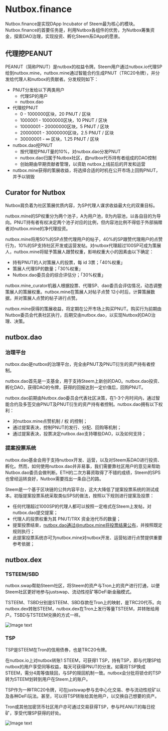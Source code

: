 # Nutbox.finance

Nutbox.finance是实现DApp Incubator of Steem最为核心的模块。Nutbox.finance的首要任务是，利用Nutbox各组件的优势，为Nutbox筹集资金，探索DAO治理，实现投资、孵化Steem系DApp的愿景。

## 代理挖PEANUT

PEANUT（简称PNUT）是nutbox的权益令牌。Steem用户通过nutbox.io代理SP给到nutbox.mine，nutbox.mine通过智能合约生成PNUT（TRC20令牌），并分发给代理人和nutbox的贡献者。分发规则如下：

* PNUT分发给以下两类用户
    * 代理SP的用户
    * nutbox.dao   
* 代理挖PNUT
    * 0 - 1000000区块，20 PNUT / 区块
    * 1000001 - 10000000区块，10 PNUT / 区块    
    * 10000001 - 20000000区块，5 PNUT / 区块  
    * 20000001 - 30000000区块，2.5 PNUT / 区块 
    * 30000001 - ∞ 区块，1.25 PNUT / 区块   
* nutbox.dao挖PNUT
    * 按代理挖PNUT量的10%，对nutbox.dao分发PNUT
    * nutbox.dao归属于Nutbox社区，由nutbox代币持有者组成的DAO控制
    * 创始期由早期贡献者管理，以资助 nutbox上线前后的开发和运营     
* nutbox.mine获得的策展收益，将选择合适的时机在公开市场上回购PNUT，并予以销毁

## Curator for Nutbox

Nutbox肩负着为社区策展优质内容，为SP代理人谋求收益最大化的双重目标。

nutbox.mine的SP权重分为两个池子，A为用户池，B为内容池，以各自目的为导向。PNUT持有者有权决定两个池子对应的比例，但内容池比例不得低于外部捐赠者对nutbox.mine的净代理投资。

nutbox.mine将用50%的SP点赞代理用户的帖子，40%的SP跟赞代理用户的点赞行为，10%的SP支持社区开发或运营发帖。对nutbox代理超过100SP可成为策展人，nutbox.mine将赋予策展人跟赞权重，影响权重大小的因素由以下确定：

* 持有PNUT的人对策展人的投票，每 id 3票；「40%权重」
* 策展人代理SP的数量；「30%权重」
* Nutbox.dao委员会的综合评估分；「30%权重」

nutbox.mine_curator机器人根据投票、代理SP、dao委员会评估情况，动态调整策展人的策展权重。nutbox.mine在策展人对帖子点赞 12小时后，计算策展数据，并对策展人点赞的帖子进行点赞。

nutbox.mine获得的策展收益，将定期在公开市场上购买PNUT。购买行为前期由Nutbox委员会代表社区执行，后期交由nutbox.dao，以实现Nutbox的DAO治理、决策。

## nutbox.dao

### 治理平台

nutbox.dao是nutbox的治理平台，完全由PNUT及PNUT衍生的资产持有者控制。

nutbox.dao首先是一支基金，用于支持Steem上新创的DAO。nutbox.dao投资、孵化DAO，获得DAO的令牌，获得的回报达到一定价值后，回购PNUT。

nutbox.dao前期由Nutbox.dao委员会代表社区决策，在1-3个月时间内，通过智能合约及多签交由PNUT及PNUT衍生的资产持有者控制。nutbox.dao拥有以下权利：

* 对nutbox.mine点赞机制 / 权 的控制；
* 通过提案表决，控制PNUT的发行、分配、回购等机制；
* 通过提案表决，投票决定nutbox.dao支持哪些DAO，以及如何支持；

### 提案投票系统

nutbox.dao基金会用于支持nutbox开发、运营，以及对Steem系DAO进行投资、孵化。然而，如何使用nutbox.dao并非易事，我们需要靠社区用户的意见来帮助Nutbox.dao委员会做判断。ETH的二次方募资取得了不错的成绩，Steem的SPS也曾经运转良好，Nutbox需要找出一条自己的路。

Steem是一个基于区块链的公共内容平台，这大大降低了提案投票系统的测试成本。初版提案投票系统采取类似SPS的做法，按照以下规则进行提案及投票：

* 任何代理超过1000SP的代理人都可以按照一定格式在Steem上发帖，对nutbox.dao提交提案；
* 代理人的投票权重为其 PNUT/TRX 资金池代币的数量；
* 提案投票结束，nutbox.dao通过@nutbox.mine将投票结果公布，并按照既定规则执行；
* 此提案投票系统亦可为nutbox.mine对nutbox开发、运营帖进行点赞提供重要参考依据；

## nutbox.dex

### TSTEEM/SBD

nutbox.swap帮助Steem社区，将Steem的资产与Tron上的资产进行打通，以便Steem社区更好地参与justswap、流动性挖矿等DeFi新金融模式。

TSTEEM、TSBD分别是STEEM、SBD存款在Tron上的映射，是TRC20代币。向nutbox.dex转账STEEM，nutbox.dex在Tron上发行等量TSTEEM，并转账给用户。TSBD与TSTEEM兑换的方式一样。

![Image text](http://wherein.mobi/wp-content/uploads/2020/10/tsteem-swap.png)

### TSP

TSP是STEEM在Tron的信用债券，也是TRC20令牌。

在nutbox.io上对nutbox转账1 STEEM，可获得1 TSP，持有TSP，即与代理SP给nutbox的用户享受同等权益，每天可获得PNUT的分发。如需将TSP换成STEEM，需分4周等值赎回，与SP的赎回机制一致。nutbox会分批将锁仓的TSP转为STEEM划转到用户在Steem上的账户。

TSP作为一种TRC20令牌，可在justswap参与去中心化交易、参与流动性挖矿以及各种DeFi玩法。甚至，可以将TSP转账给其他用户，以交换自己想要的资产。

Tron或其他加密货币社区用户亦可通过交易获得TSP，参与PEANUT的每日挖矿，享受代理SP获得的好处。

![Image text](http://wherein.mobi/wp-content/uploads/2020/11/tsp.png)
